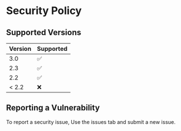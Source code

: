 # Security Policy

## Supported Versions

| Version | Supported          |
| ------- | ------------------ |
| 3.0     | :white_check_mark: |
| 2.3     | :white_check_mark: |
| 2.2     | :white_check_mark: |
| < 2.2   | :x:                |

## Reporting a Vulnerability

To report a security issue, Use the issues tab and submit a new issue. 

